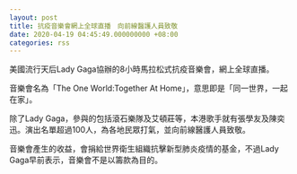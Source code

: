```yaml
---
layout: post
title: 抗疫音樂會網上全球直播　向前線醫護人員致敬
date: 2020-04-19 04:45:49.000000000 +08:00
categories: rss
---
```


美國流行天后Lady Gaga協辦的8小時馬拉松式抗疫音樂會，網上全球直播。

音樂會名為「The One World:Together At Home」，意思即是「同一世界，一起在家」。

除了Lady Gaga，參與的包括滾石樂隊及艾頓莊等，本港歌手就有張學友及陳奕迅。演出名單超過100人，為各地民眾打氣，並向前線醫護人員致敬。

音樂會產生的收益，會捐給世界衛生組織抗擊新型肺炎疫情的基金，不過Lady Gaga早前表示，音樂會不是以籌款為目的。
